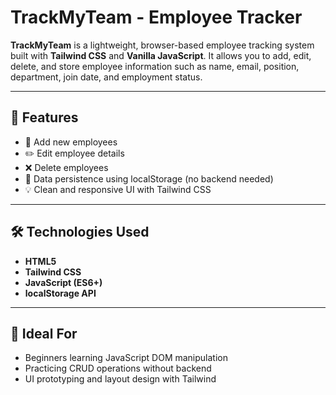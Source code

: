 # TrackMyTeam - Employee Tracker

**TrackMyTeam** is a lightweight, browser-based employee tracking system built with **Tailwind CSS** and **Vanilla JavaScript**. It allows you to add, edit, delete, and store employee information such as name, email, position, department, join date, and employment status.

---

## 🚀 Features

- 🧾 Add new employees
- ✏️ Edit employee details
- ❌ Delete employees
- 💾 Data persistence using localStorage (no backend needed)
- 💡 Clean and responsive UI with Tailwind CSS

---

## 🛠️ Technologies Used

- **HTML5**
- **Tailwind CSS**
- **JavaScript (ES6+)**
- **localStorage API**

---

## 🧠 Ideal For

- Beginners learning JavaScript DOM manipulation
- Practicing CRUD operations without backend
- UI prototyping and layout design with Tailwind
